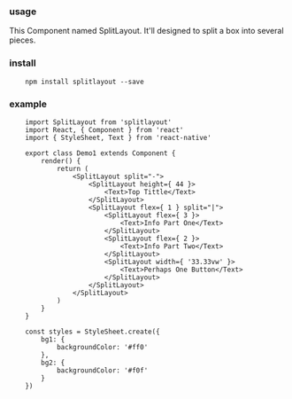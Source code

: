 ### usage

This Component named SplitLayout. It'll designed to split a box into several pieces.

### install 

        npm install splitlayout --save

### example


        import SplitLayout from 'splitlayout'
        import React, { Component } from 'react'
        import { StyleSheet, Text } from 'react-native'
    
        export class Demo1 extends Component {
            render() {
                return (
                    <SplitLayout split="-">
                        <SplitLayout height={ 44 }>
                            <Text>Top Tittle</Text>
                        </SplitLayout>
                        <SplitLayout flex={ 1 } split="|">
                            <SplitLayout flex={ 3 }>
                                <Text>Info Part One</Text>
                            </SplitLayout>
                            <SplitLayout flex={ 2 }>
                                <Text>Info Part Two</Text>
                            </SplitLayout>
                            <SplitLayout width={ '33.33vw' }>
                                <Text>Perhaps One Button</Text>
                            </SplitLayout>
                        </SplitLayout>
                    </SplitLayout>
                )
            }
        }

        const styles = StyleSheet.create({
            bg1: {
                backgroundColor: '#ff0'
            },
            bg2: {
                backgroundColor: '#f0f'
            }
        })